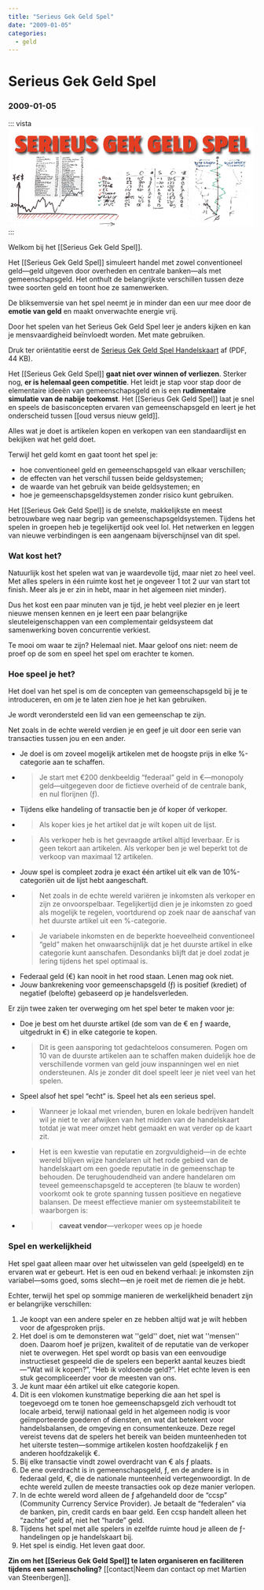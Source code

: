 ```yaml
---
title: "Serieus Gek Geld Spel"
date: "2009-01-05"
categories:
  - geld
---
```

# Serieus Gek Geld Spel
### 2009-01-05

::: vista
<img src="serieus-gek-geld-spel-vista.png"/>
:::

Welkom bij het [[Serieus Gek Geld Spel]].

Het [[Serieus Gek Geld Spel]] simuleert handel met zowel conventioneel geld—geld uitgeven door overheden en centrale banken—als met gemeenschapsgeld. Het onthult de belangrijkste verschillen tussen deze twee soorten geld en toont hoe ze samenwerken.

De bliksemversie van het spel neemt je in minder dan een uur mee door de **emotie van geld** en maakt onverwachte energie vrij.

<div class="warning" lang="nl">
Door het spelen van het Serieus Gek Geld Spel leer je anders kijken en kan je mensvaardigheid beïnvloedt worden. Met mate gebruiken.
</div>


Druk ter oriëntatitie eerst de [Serieus Gek Geld Spel Handelskaart](http://aardbron.nl/wp-content/uploads/2008/10/serieus-gek-geld-spel.pdf) af (PDF, 44 KB).

Het [[Serieus Gek Geld Spel]] **gaat niet over winnen of verliezen**. Sterker nog, **er is helemaal geen competitie**. Het leidt je stap voor stap door de elementaire ideeën van gemeenschapsgeld en is een **rudimentaire simulatie van de nabije toekomst**. Het [[Serieus Gek Geld Spel]] laat je snel en speels de basisconcepten ervaren van gemeenschapsgeld en leert je het onderscheid tussen [[oud versus nieuw geld]].

Alles wat je doet is artikelen kopen en verkopen van een standaardlijst en bekijken wat het geld doet.

Terwijl het geld komt en gaat toont het spel je:

- hoe conventioneel geld en gemeenschapsgeld van elkaar verschillen;
- de effecten van het verschil tussen beide geldsystemen;
- de waarde van het gebruik van beide geldsystemen; en
- hoe je gemeenschapsgeldsystemen zonder risico kunt gebruiken.

Het [[Serieus Gek Geld Spel]] is de snelste, makkelijkste en meest betrouwbare weg naar begrip van gemeenschapsgeldsystemen. Tijdens het spelen in groepen heb je tegelijkertijd ook veel lol. Het netwerken en leggen van nieuwe verbindingen is een aangenaam bijverschijnsel van dit spel.

### Wat kost het?

Natuurlijk kost het spelen wat van je waardevolle tijd, maar niet zo heel veel. Met alles spelers in één ruimte kost het je ongeveer 1 tot 2 uur van start tot finish. Meer als je er zin in hebt, maar in het algemeen niet minder).

Dus het kost een paar minuten van je tijd, je hebt veel plezier en je leert nieuwe mensen kennen en je leert een paar belangrijke sleuteleigenschappen van een complementair geldsysteem dat samenwerking boven concurrentie verkiest.

Te mooi om waar te zijn? Helemaal niet. Maar geloof ons niet: neem de proef op de som en speel het spel om erachter te komen.

### Hoe speel je het?

Het doel van het spel is om de concepten van gemeenschapsgeld bij je te introduceren, en om je te laten zien hoe je het kan gebruiken.

Je wordt verondersteld een lid van een gemeenschap te zijn.

Net zoals in de echte wereld verdien je en geef je uit door een serie van transacties tussen jou en een ander.

- Je doel is om zoveel mogelijk artikelen met de hoogste prijs in elke %-categorie aan te schaffen.
- > Je start met €200 denkbeeldig “federaal” geld in €—monopoly geld—uitgegeven door de fictieve overheid of de centrale bank, en nul florijnen (ƒ).
- Tijdens elke handeling of transactie ben je óf koper óf verkoper.
- > Als koper kies je het artikel dat je wilt kopen uit de lijst.
- > Als verkoper heb is het gevraagde artikel altijd leverbaar. Er is geen tekort aan artikelen. Als verkoper ben je wel beperkt tot de verkoop van maximaal 12 artikelen.
- Jouw spel is compleet zodra je exact één artikel uit elk van de 10%-categoriën uit de lijst hebt aangeschaft.
- > Net zoals in de echte wereld variëren je inkomsten als verkoper en zijn ze onvoorspelbaar. Tegelijkertijd dien je je inkomsten zo goed als mogelijk te regelen, voortdurend op zoek naar de aanschaf van het duurste artikel uit een %-categorie.
- > Je variabele inkomsten en de beperkte hoeveelheid conventioneel “geld” maken het onwaarschijnlijk dat je het duurste artikel in elke categorie kunt aanschafen. Desondanks blijft dat je doel zodat je lering tijdens het spel optimaal is.
- Federaal geld (€) kan nooit in het rood staan. Lenen mag ook niet.
- Jouw bankrekening voor gemeenschapsgeld (ƒ) is positief (krediet) of negatief (belofte) gebaseerd op je handelsverleden.

Er zijn twee zaken ter overweging om het spel beter te maken voor je:

- Doe je best om het duurste artikel (de som van de € en ƒ waarde, uitgedrukt in €) in elke categorie te kopen.
- > Dit is geen aansporing tot gedachteloos consumeren. Pogen om 10 van de duurste artikelen aan te schaffen maken duidelijk hoe de verschillende vormen van geld jouw inspanningen wel en niet ondersteunen. Als je zonder dit doel speelt leer je niet veel van het spelen.
- Speel alsof het spel “echt” is. Speel het als een serieus spel.
- > Wanneer je lokaal met vrienden, buren en lokale bedrijven handelt wil je niet te ver afwijken van het midden van de handelskaart totdat je wat meer omzet hebt gemaakt en wat verder op de kaart zit.
- > Het is een kwestie van reputatie en zorgvuldigheid—in de echte wereld blijven wijze handelaren uit het rode gebied van de handelskaart om een goede reputatie in de gemeenschap te behouden. De terughoudendheid van andere handelaren om teveel gemeenschapsgeld te accepteren (te blauw te worden) voorkomt ook te grote spanning tussen positieve en negatieve balansen. De meest effectieve manier om systeemstabiliteit te waarborgen is:
- > > **caveat vendor**—verkoper wees op je hoede

### Spel en werkelijkheid

Het spel gaat alleen maar over het uitwisselen van geld (speelgeld) en te ervaren wat er gebeurt. Het is een oud en bekend verhaal: je inkomsten zijn variabel—soms goed, soms slecht—en je roeit met de riemen die je hebt.

Echter, terwijl het spel op sommige manieren de werkelijkheid benadert zijn er belangrijke verschillen:

1. Je koopt van een andere speler en ze hebben altijd wat je wilt hebben voor de afgesproken prijs.
1. Het doel is om te demonsteren wat ''geld'' doet, niet wat ''mensen'' doen. Daarom hoef je prijzen, kwaliteit of de reputatie van de verkoper niet te overwegen. Het spel wordt op basis van een eenvoudige instructieset gespeeld die de spelers een beperkt aantal keuzes biedt—“Wat wil ik kopen?”, “Heb ik voldoende geld?”. Het echte leven is een stuk gecompliceerder voor de meesten van ons.
1. Je kunt maar één artikel uit elke categorie kopen.
1. Dit is een vlokomen kunstmatige beperking die aan het spel is toegevoegd om te tonen hoe gemeenschapsgeld zich verhoudt tot locale arbeid, terwijl nationaal geld in het algemeen nodig is voor geïmporteerde goederen of diensten, en wat dat betekent voor handelsbalansen, de omgeving en consumentenkeuze. Deze regel vereist tevens dat de spelers het bereik van beiden munteenheden tot het uiterste testen—sommige artikelen kosten hoofdzakelijk ƒ en anderen hoofdzakelijk €.
1. Bij elke transactie vindt zowel overdracht van € als ƒ plaats.
1. De ene overdracht is in gemeenschapsgeld, ƒ, en de andere is in federaal geld, €, die de nationale munteenheid vertegenwoordigt. In de echte wereld zullen de meeste transacties ook op deze manier verlopen.
1. In de echte wereld word alleen de ƒ afgehandeld door de “ccsp” (Community Currency Service Provider). Je betaalt de “federalen” via de banken, pin, credit cards en baar geld. Een ccsp handelt alleen het “zachte” geld af, niet het “harde” geld.
1. Tijdens het spel met alle spelers in ezelfde ruimte houd je alleen de ƒ-handelingen op je handelskaart bij.
1. Het spel is eindig. Het leven gaat door.

**Zin om het [[Serieus Gek Geld Spel]] te laten organiseren en faciliteren tijdens een samenscholing?** [[contact|Neem dan contact op met Martien van Steenbergen]].